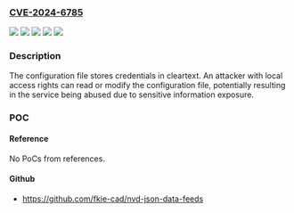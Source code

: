 ### [CVE-2024-6785](https://cve.mitre.org/cgi-bin/cvename.cgi?name=CVE-2024-6785)
![](https://img.shields.io/static/v1?label=Product&message=MXview%20One%20Central%20Manger%20Series&color=blue)
![](https://img.shields.io/static/v1?label=Product&message=MXview%20One%20Series&color=blue)
![](https://img.shields.io/static/v1?label=Version&message=0%3C%201.0%20&color=brighgreen)
![](https://img.shields.io/static/v1?label=Version&message=1%2C0%3C%201.3%20&color=brighgreen)
![](https://img.shields.io/static/v1?label=Vulnerability&message=CWE-313%3A%20Cleartext%20Storage%20in%20a%20File%20or%20on%20Disk&color=brighgreen)

### Description

The configuration file stores credentials in cleartext. An attacker with local access rights can read or modify the configuration file, potentially resulting in the service being abused due to sensitive information exposure.

### POC

#### Reference
No PoCs from references.

#### Github
- https://github.com/fkie-cad/nvd-json-data-feeds

